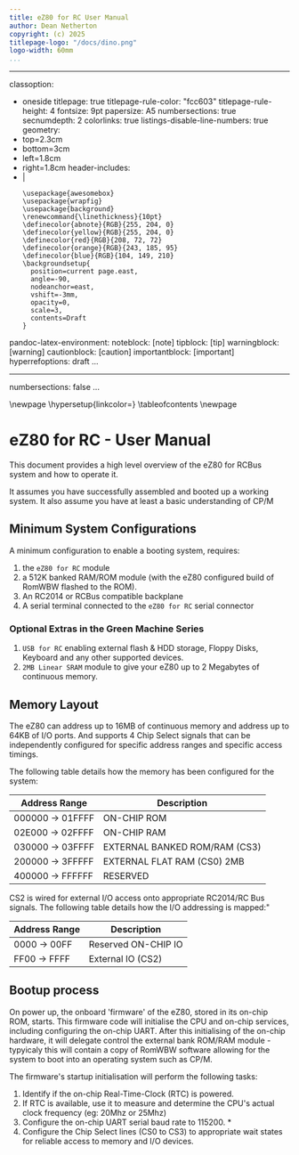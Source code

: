 ```yaml
---
title: eZ80 for RC User Manual
author: Dean Netherton
copyright: (c) 2025
titlepage-logo: "/docs/dino.png"
logo-width: 60mm
...
```

---
classoption:
- oneside
titlepage: true
titlepage-rule-color: "fcc603"
titlepage-rule-height: 4
fontsize: 9pt
papersize: A5
numbersections: true
secnumdepth: 2
colorlinks: true
listings-disable-line-numbers: true
geometry:
- top=2.3cm
- bottom=3cm
- left=1.8cm
- right=1.8cm
header-includes:
- |
  ```{=latex}
  \usepackage{awesomebox}
  \usepackage{wrapfig}
  \usepackage{background}
  \renewcommand{\linethickness}{10pt}
  \definecolor{abnote}{RGB}{255, 204, 0}
  \definecolor{yellow}{RGB}{255, 204, 0}
  \definecolor{red}{RGB}{208, 72, 72}
  \definecolor{orange}{RGB}{243, 185, 95}
  \definecolor{blue}{RGB}{104, 149, 210}
  \backgroundsetup{
    position=current page.east,
    angle=-90,
    nodeanchor=east,
    vshift=-3mm,
    opacity=0,
    scale=3,
    contents=Draft
  }
  ```
pandoc-latex-environment:
  noteblock: [note]
  tipblock: [tip]
  warningblock: [warning]
  cautionblock: [caution]
  importantblock: [important]
hyperrefoptions:
  draft
...


---
numbersections: false
...

\newpage
\hypersetup{linkcolor=}
\tableofcontents
\newpage


# eZ80 for RC - User Manual

This document provides a high level overview of the eZ80 for RCBus system and how to operate it.

It assumes you have successfully assembled and booted up a working system.  It also assume you have at least a basic understanding of CP/M

## Minimum System Configurations

A minimum configuration to enable a booting system, requires:
1. the `eZ80 for RC` module
2. a 512K banked RAM/ROM module (with the eZ80 configured build of RomWBW flashed to the ROM).
3. An RC2014 or RCBus compatible backplane
4. A serial terminal connected to the `eZ80 for RC` serial connector

### Optional Extras in the Green Machine Series

1. `USB for RC` enabling external flash & HDD storage, Floppy Disks, Keyboard and any other supported devices.
2. `2MB Linear SRAM` module to give your eZ80 up to 2 Megabytes of continuous memory.


## Memory Layout

The eZ80 can address up to 16MB of continuous memory and address up to 64KB of I/O ports. And supports 4 Chip Select signals that can be independently configured for specific address ranges and specific access timings.

The following table details how the memory has been configured for the system:

|   Address Range   | Description |
|-------------------|-------------|
| 000000 -> 01FFFF	| ON-CHIP ROM |
| 02E000 -> 02FFFF	| ON-CHIP RAM  |
| 030000 -> 03FFFF	| EXTERNAL BANKED ROM/RAM (CS3) |
| 200000 -> 3FFFFF	| EXTERNAL FLAT RAM (CS0) 2MB |
| 400000 -> FFFFFF	| RESERVED |

CS2 is wired for external I/O access onto appropriate RC2014/RC Bus signals.  The following  table details how the I/O addressing is mapped:"

| Address Range | Description |
|-------------------|-------------|
| 0000 -> 00FF	|	Reserved ON-CHIP IO |
| FF00 -> FFFF	|	External IO (CS2) |


## Bootup process

On power up, the onboard 'firmware' of the eZ80, stored in its on-chip ROM, starts.  This firmware code will initialise the CPU and on-chip services, including configuring the on-chip UART.
After this initialising of the on-chip hardware, it will delegate control the external bank ROM/RAM module - typyicaly this will contain a copy of RomWBW software allowing for the system to boot into an operating system such as CP/M.

The firmware's startup initialisation will perform the following tasks:

1. Identify if the on-chip Real-Time-Clock (RTC) is powered.
2. If RTC is available, use it to measure and determine the CPU's actual clock frequency (eg: 20Mhz or 25Mhz)
3. Configure the on-chip UART serial baud rate to 115200. *
4. Configure the Chip Select lines (CS0 to CS3) to appropriate wait states for reliable access to memory and I/O devices.


